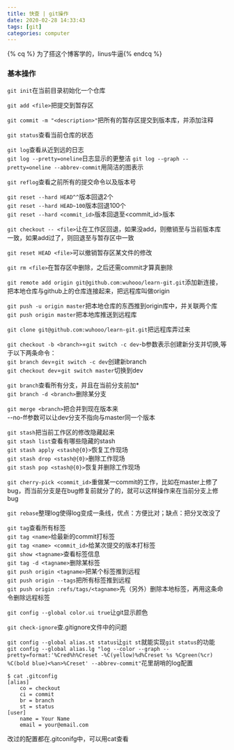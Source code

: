 ```yaml
---
title: 快查 | git操作
date: 2020-02-28 14:33:43
tags: [git]
categories: computer
---
```

{% cq %} 为了搭这个博客学的，linus牛逼{% endcq %}

### 基本操作

`git init`在当前目录初始化一个仓库

`git add <file>`把<file>提交到暂存区

`git commit -m "<description>"`把所有的暂存区提交到版本库，并添加注释

<!--more-->

`git status`查看当前仓库的状态

`git log`查看从近到远的日志  
`git log --pretty=oneline`日志显示的更整洁
`git log --graph --pretty=oneline --abbrev-commit`用简洁的图表示

`git reflog`查看之前所有的提交命令以及版本号

`git reset --hard HEAD^^`版本回退2个  
`git reset --hard HEAD~100`版本回退100个  
`git reset --hard <commit_id>`版本回退至<commit_id>版本

`git checkout -- <file>`让<file>在工作区回退，如果没add，则撤销至与当前版本库一致，如果add过了，则回退至与暂存区中一致

`git reset HEAD <file>`可以撤销暂存区某文件的修改

`git rm <file>`在暂存区中删除<file>，之后还需commit才算真删除

`git remote add origin git@github.com:wuhooo/learn-git.git`添加新连接，把本地仓库与github上的仓库连接起来，把远程库叫做origin

`git push -u origin master`把本地仓库的东西推到origin库中，并关联两个库  
`git push origin master`把本地库推送到远程库

`git clone git@github.com:wuhooo/learn-git.git`把远程库弄过来

`git checkout -b <branch>`=`git switch -c dev`-b参数表示创建新分支并切换,等于以下两条命令：  
`git branch dev`=`git switch -c dev`创建新branch  
`git checkout dev`=`git switch master`切换到dev  

`git branch`查看所有分支，并且在当前分支前加*  
`git branch -d <branch>`删除某分支

`git merge <branch>`把<branch>合并到现在版本来  
--no-ff参数可以让dev分支不指向与master同一个版本  

`git stash`把当前工作区的修改隐藏起来  
`git stash list`查看有哪些隐藏的stash  
`git stash apply <stash@{0}>`恢复工作现场  
`git stash drop <stash@{0}>`删除工作现场  
`git stash pop <stash@{0}>`恢复并删除工作现场

`git cherry-pick <commit_id>`重做某一commit的工作，比如在master上修了bug，而当前分支是在bug修复前就分了的，就可以这样操作来在当前分支上修bug  

`git rebase`整理log使得log变成一条线，优点：方便比对；缺点：把分叉改没了  

`git tag`查看所有标签  
`git tag <name>`给最新的commit打标签  
`git tag <name> <commit_id>`给某次提交的版本打标签  
`git show <tagname>`查看标签信息  
`git tag -d <tagname>`删除某标签  
`git push origin <tagname>`把某个标签推到远程  
`git push origin --tags`把所有标签推到远程  
`git push origin :refs/tags/<tagname>`先（另外）删除本地标签，再用这条命令删除远程标签  

`git config --global color.ui true`让git显示颜色  

`git check-ignore`查.gitignore文件中的问题  

`git config --global alias.st status`让`git st`就能实现`git status`的功能  
`git config --global alias.lg "log --color --graph --pretty=format:'%Cred%h%Creset -%C(yellow)%d%Creset %s %Cgreen(%cr) %C(bold blue)<%an>%Creset' --abbrev-commit"`花里胡哨的log配置  
```
$ cat .gitconfig
[alias]
    co = checkout
    ci = commit
    br = branch
    st = status
[user]
    name = Your Name
    email = your@email.com
```
改过的配置都在.gitconifg中，可以用cat查看  

